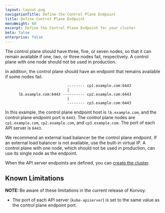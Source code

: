 ```yaml
---
layout: layout.pug
navigationTitle: Define the Control Plane Endpoint
title: Define Control Plane Endpoint
menuWeight: 60
excerpt: Define the Control Plane Endpoint for your cluster
beta: false
enterprise: false
---
```


The control plane should have three, five, or seven nodes, so that it can remain available if one, two, or three nodes fail, respectively. A control plane with one node should not be used in production.

In addition, the control plane should have an endpoint that remains available if some nodes fail.

```text
                            -------- cp1.example.com:6443
                            |
      lb.example.com:6443 ---------- cp2.example.com:6443
                            |
                            -------- cp3.example.com:6443
```

In this example, the control plane endpoint host is `lb.example.com`, and the control plane endpoint port is `6443`. The control plane nodes are `cp1.example.com`, `cp2.example.com`, and `cp3.example.com`. The port of each API server is `6443`.

We recommend an external load balancer be the control plane endpoint. If an external load balancer is not available, use the built-in virtual IP. A control plane with one node, which should not be used in production, can use its single node as the endpoint.

When the API server endpoints are defined, you can [create the cluster](../create-cluster).

## Known Limitations

<p class="message--note"><strong>NOTE: </strong>Be aware of these limitations in the current release of Konvoy.</p>

- The port of each API server (`kube-apiserver`) is set to the same value as the control plane endpoint port.
